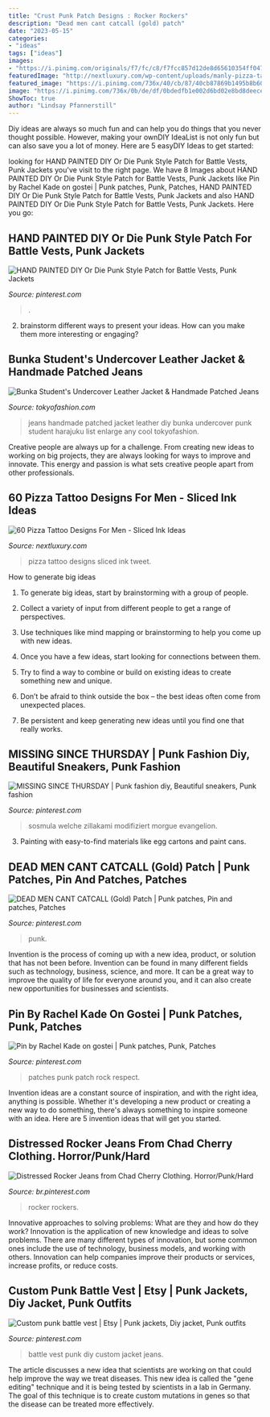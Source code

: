 ```yaml
---
title: "Crust Punk Patch Designs : Rocker Rockers"
description: "Dead men cant catcall (gold) patch"
date: "2023-05-15"
categories:
- "ideas"
tags: ["ideas"]
images:
- "https://i.pinimg.com/originals/f7/fc/c8/f7fcc857d12de8d65610354ff0473254.jpg"
featuredImage: "http://nextluxury.com/wp-content/uploads/manly-pizza-tattoo-design-ideas-for-men-on-thigh.jpg"
featured_image: "https://i.pinimg.com/736x/40/cb/87/40cb87869b1495b8b60e42a0d6a4e9ee.jpg"
image: "https://i.pinimg.com/736x/0b/de/df/0bdedfb1e002d6bd02e8bd8deece1e39.jpg"
ShowToc: true
author: "Lindsay Pfannerstill"
---
```



Diy ideas are always so much fun and can help you do things that you never thought possible. However, making your ownDIY IdeaList is not only fun but can also save you a lot of money. Here are 5 easyDIY Ideas to get started: 

	

		
looking for HAND PAINTED DIY Or Die Punk Style Patch for Battle Vests, Punk Jackets you've visit to the right page. We have 8 Images about HAND PAINTED DIY Or Die Punk Style Patch for Battle Vests, Punk Jackets like Pin by Rachel Kade on gostei | Punk patches, Punk, Patches, HAND PAINTED DIY Or Die Punk Style Patch for Battle Vests, Punk Jackets and also HAND PAINTED DIY Or Die Punk Style Patch for Battle Vests, Punk Jackets. Here you go:
		
    
## HAND PAINTED DIY Or Die Punk Style Patch For Battle Vests, Punk Jackets

<img loading=lazy src="https://i.pinimg.com/originals/00/0d/0a/000d0a918baaac0432c15a3d76a4cc33.jpg" onerror="this.onerror=null;this.src='https://tse4.mm.bing.net/th?id=OIP._7dCayE-6dNSeLNsTCI0MAHaGj&amp;pid=15.1';" alt="HAND PAINTED DIY Or Die Punk Style Patch for Battle Vests, Punk Jackets">

_Source: pinterest.com_

>. 

	

2. brainstorm different ways to present your ideas. How can you make them more interesting or engaging?

    
## Bunka Student&#039;s Undercover Leather Jacket &amp; Handmade Patched Jeans

<img loading=lazy src="http://tokyofashion.com/wp-content/uploads/2012/04/TK-2012-02-11-015-005-Harajuku.jpg" onerror="this.onerror=null;this.src='https://tse3.mm.bing.net/th?id=OIP.CEpo85SsF0TylL5hbDEG0wHaLH&amp;pid=15.1';" alt="Bunka Student&#039;s Undercover Leather Jacket &amp; Handmade Patched Jeans">

_Source: tokyofashion.com_

>jeans handmade patched jacket leather diy bunka undercover punk student harajuku list enlarge any cool tokyofashion. 

	

Creative people are always up for a challenge. From creating new ideas to working on big projects, they are always looking for ways to improve and innovate. This energy and passion is what sets creative people apart from other professionals.

    
## 60 Pizza Tattoo Designs For Men - Sliced Ink Ideas

<img loading=lazy src="http://nextluxury.com/wp-content/uploads/manly-pizza-tattoo-design-ideas-for-men-on-thigh.jpg" onerror="this.onerror=null;this.src='https://tse2.mm.bing.net/th?id=OIP.gxbPRaoX_Mi51-1vHLEU9gHaHH&amp;pid=15.1';" alt="60 Pizza Tattoo Designs For Men - Sliced Ink Ideas">

_Source: nextluxury.com_

>pizza tattoo designs sliced ink tweet. 

	

How to generate big ideas
1. To generate big ideas, start by brainstorming with a group of people.
2. Collect a variety of input from different people to get a range of perspectives.

3. Use techniques like mind mapping or brainstorming to help you come up with new ideas.

4. Once you have a few ideas, start looking for connections between them.
5. Try to find a way to combine or build on existing ideas to create something new and unique.
6. Don’t be afraid to think outside the box – the best ideas often come from unexpected places.
7. Be persistent and keep generating new ideas until you find one that really works.

    
## MISSING SINCE THURSDAY | Punk Fashion Diy, Beautiful Sneakers, Punk Fashion

<img loading=lazy src="https://i.pinimg.com/originals/f7/fc/c8/f7fcc857d12de8d65610354ff0473254.jpg" onerror="this.onerror=null;this.src='https://tse2.mm.bing.net/th?id=OIP.9iL3-ijVruMDJXWKP2aN1QHaHS&amp;pid=15.1';" alt="MISSING SINCE THURSDAY | Punk fashion diy, Beautiful sneakers, Punk fashion">

_Source: pinterest.com_

>sosmula welche zillakami modifiziert morgue evangelion. 

	

3. Painting with easy-to-find materials like egg cartons and paint cans.

    
## DEAD MEN CANT CATCALL (Gold) Patch | Punk Patches, Pin And Patches, Patches

<img loading=lazy src="https://i.pinimg.com/736x/d7/61/2d/d7612d0dd2644e8eefcee166e337b006--feminist-patch-punk-aesthetic.jpg" onerror="this.onerror=null;this.src='https://tse2.mm.bing.net/th?id=OIP.eaUaGT9-Mm34pQ8fHv9gqQHaJ3&amp;pid=15.1';" alt="DEAD MEN CANT CATCALL (Gold) Patch | Punk patches, Pin and patches, Patches">

_Source: pinterest.com_

>punk. 

	

Invention is the process of coming up with a new idea, product, or solution that has not been before. Invention can be found in many different fields such as technology, business, science, and more. It can be a great way to improve the quality of life for everyone around you, and it can also create new opportunities for businesses and scientists.

    
## Pin By Rachel Kade On Gostei | Punk Patches, Punk, Patches

<img loading=lazy src="https://i.pinimg.com/736x/0b/de/df/0bdedfb1e002d6bd02e8bd8deece1e39.jpg" onerror="this.onerror=null;this.src='https://tse4.mm.bing.net/th?id=OIP.T06Bu-DQU79kq6LZx3BOXwHaNJ&amp;pid=15.1';" alt="Pin by Rachel Kade on gostei | Punk patches, Punk, Patches">

_Source: pinterest.com_

>patches punk patch rock respect. 

	

Invention ideas are a constant source of inspiration, and with the right idea, anything is possible. Whether it's developing a new product or creating a new way to do something, there's always something to inspire someone with an idea. Here are 5 invention ideas that will get you started.

    
## Distressed Rocker Jeans From Chad Cherry Clothing. Horror/Punk/Hard

<img loading=lazy src="https://i.pinimg.com/originals/22/1d/5c/221d5ccc116a992eea1a4e05316580e7.jpg" onerror="this.onerror=null;this.src='https://tse1.mm.bing.net/th?id=OIP.kDkawrj1ZbScrClKs9-ZtgHaJ4&amp;pid=15.1';" alt="Distressed Rocker Jeans from Chad Cherry Clothing. Horror/Punk/Hard">

_Source: br.pinterest.com_

>rocker rockers. 

	

Innovative approaches to solving problems: What are they and how do they work?
Innovation is the application of new knowledge and ideas to solve problems. There are many different types of innovation, but some common ones include the use of technology, business models, and working with others. Innovation can help companies improve their products or services, increase profits, or reduce costs.

    
## Custom Punk Battle Vest | Etsy | Punk Jackets, Diy Jacket, Punk Outfits

<img loading=lazy src="https://i.pinimg.com/736x/40/cb/87/40cb87869b1495b8b60e42a0d6a4e9ee.jpg" onerror="this.onerror=null;this.src='https://tse3.mm.bing.net/th?id=OIP.hopaIOxtD6SbIBYG4J7DNQHaNK&amp;pid=15.1';" alt="Custom punk battle vest | Etsy | Punk jackets, Diy jacket, Punk outfits">

_Source: pinterest.com_

>battle vest punk diy custom jacket jeans. 

	

The article discusses a new idea that scientists are working on that could help improve the way we treat diseases. This new idea is called the "gene editing" technique and it is being tested by scientists in a lab in Germany. The goal of this technique is to create custom mutations in genes so that the disease can be treated more effectively.

